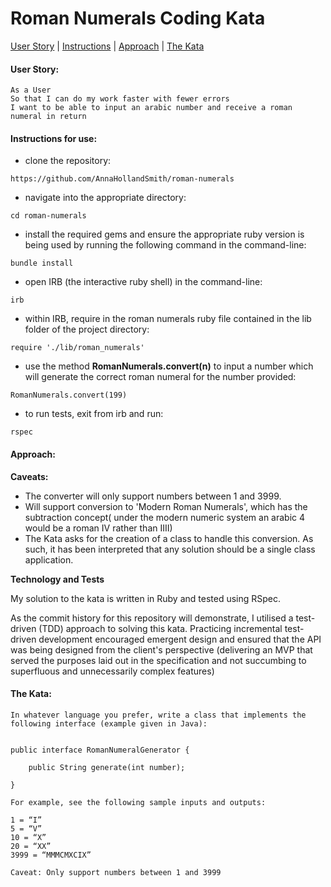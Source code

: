 # Roman Numerals Coding Kata
 [User Story](#user-story) | [Instructions](#instructions) | [Approach](#approach) | [The Kata](#the-kata)

#### <a name="user-story">User Story:</a>
```
As a User
So that I can do my work faster with fewer errors
I want to be able to input an arabic number and receive a roman numeral in return
```
#### <a name="instructions">Instructions for use:</a>

- clone the repository:
```
https://github.com/AnnaHollandSmith/roman-numerals
```

- navigate into the appropriate directory:
```
cd roman-numerals
```

- install the required gems and ensure the appropriate ruby version is being used by running the following command in the command-line:
```
bundle install
```

- open IRB (the interactive ruby shell) in the command-line:
```
irb
```
- within IRB, require in the roman numerals ruby file contained in the lib folder of the project directory:
```
require './lib/roman_numerals'
```
- use the method **RomanNumerals.convert(n)** to input a number which will generate the correct roman numeral for the number provided:
```
RomanNumerals.convert(199)
```
- to run tests, exit from irb and run:
```
rspec
```

#### <a name="approach">Approach:</a>

**Caveats:**

- The converter will only support numbers between 1 and 3999.
- Will support conversion to 'Modern Roman Numerals', which has the subtraction concept( under the modern numeric system an arabic 4 would be a roman IV rather than IIII)
- The Kata asks for the creation of a class to handle this conversion. As such, it has been interpreted that any solution should be a single class application.

**Technology and Tests**

My solution to the kata is written in Ruby and tested using RSpec.

As the commit history for this repository will demonstrate, I utilised a test-driven (TDD) approach to solving this kata. Practicing incremental test-driven development encouraged emergent design and ensured that the API was being designed from the client's perspective (delivering an MVP that served the purposes laid out in the specification and not succumbing to superfluous and unnecessarily complex features)

#### <a name=the-kata>The Kata:</a>
```
In whatever language you prefer, write a class that implements the following interface (example given in Java):


public interface RomanNumeralGenerator {

    public String generate(int number);

}

For example, see the following sample inputs and outputs:

1 = “I”
5 = “V”
10 = “X”
20 = “XX”
3999 = “MMMCMXCIX”

Caveat: Only support numbers between 1 and 3999
```

